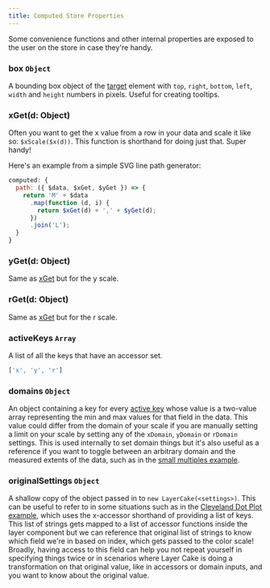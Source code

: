 ```yaml
---
title: Computed Store Properties
---
```


Some convenience functions and other internal properties are exposed to the user on the store in case they're handy.

### box `Object`

A bounding box object of the [target](#target) element with `top`, `right`, `bottom`, `left`, `width` and `height` numbers in pixels. Useful for creating tooltips.

### xGet(d: Object)

Often you want to get the x value from a row in your data and scale it like so: `$xScale($x(d))`. This function is shorthand for doing just that. Super handy!

Here's an example from a simple SVG line path generator:

```js
computed: {
  path: ({ $data, $xGet, $yGet }) => {
    return 'M' + $data
      .map(function (d, i) {
        return $xGet(d) + ',' + $yGet(d);
      })
      .join('L');
  }
}
```

### yGet(d: Object)

Same as [xGet](#xGet) but for the y scale.

### rGet(d: Object)

Same as [xGet](#xGet) but for the r scale.

### activeKeys `Array`

A list of all the keys that have an accessor set.

```js
['x', 'y', 'r']
```

### domains `Object`

An object containing a key for every [active key](#activekeys) whose value is a two-value array representing the min and max values for that field in the data. This value could differ from the domain of your scale if you are manually setting a limit on your scale by setting any of the `xDomain`, `yDomain` or `rDomain` settings. This is used internally to set domain things but it's also useful as a reference if you want to toggle between an arbitrary domain and the measured extents of the data, such as in the [small multiples example](/examples/SmallMultiples).

### originalSettings `Object`

A shallow copy of the object passed in to `new LayerCake(<settings>)`. This can be useful to refer to in some situations such as in the [Cleveland Dot Plot example](/examples/ClevelandDotPlot), which uses the x-accessor shorthand of providing a list of keys. This list of strings gets mapped to a list of accessor functions inside the layer component but we can reference that original list of strings to know which field we're in based on index, which gets passed to the color scale! Broadly, having access to this field can help you not repeat yourself in specifying things twice or in scenarios where Layer Cake is doing a transformation on that original value, like in accessors or domain inputs, and you want to know about the original value.
